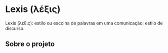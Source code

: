 # Lexis (λέξις)
Lexis (λέξις): estilo ou escolha de palavras em uma comunicação; estilo de discurso.

## Sobre o projeto
